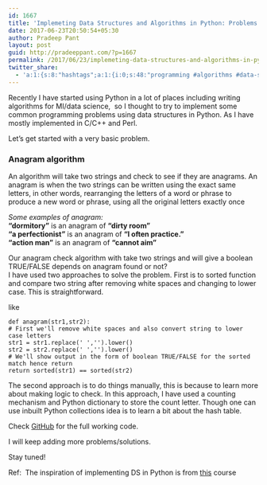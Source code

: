 ```yaml
---
id: 1667
title: 'Implemeting Data Structures and Algorithms in Python: Problems and solutions'
date: 2017-06-23T20:50:54+05:30
author: Pradeep Pant
layout: post
guid: http://pradeeppant.com/?p=1667
permalink: /2017/06/23/implemeting-data-structures-and-algorithms-in-python-problems-and-solutions/
twitter_share:
  - 'a:1:{s:8:"hashtags";a:1:{i:0;s:48:"programming #algorithms #data-structures #python";}}'
---
```

Recently I have started using Python in a lot of places including writing algorithms for MI/data science,  so I thought to try to implement some common programming problems using data structures in Python. As I have mostly implemented in C/C++ and Perl.

Let&#8217;s get started with a very basic problem.

### Anagram algorithm

An algorithm will take two strings and check to see if they are anagrams. An anagram is when the two strings can be written using the exact same letters, in other words, rearranging the letters of a word or phrase to produce a new word or phrase, using all the original letters exactly once

_Some examples of anagram:_  
**&#8220;dormitory&#8221;** is an anagram of **&#8220;dirty room&#8221;**  
**&#8220;a perfectionist&#8221;** is an anagram of **&#8220;I often practice.&#8221;**  
**&#8220;action man&#8221;** is an anagram of **&#8220;cannot aim&#8221;**

Our anagram check algorithm with take two strings and will give a boolean TRUE/FALSE depends on anagram found or not?  
I have used two approaches to solve the problem. First is to sorted function and compare two string after removing white spaces and changing to lower case. This is straightforward.

like

    
    def anagram(str1,str2):
    # First we'll remove white spaces and also convert string to lower case letters
    str1 = str1.replace(' ','').lower()
    str2 = str2.replace(' ','').lower()
    # We'll show output in the form of boolean TRUE/FALSE for the sorted match hence return
    return sorted(str1) == sorted(str2)
    

The second approach is to do things manually, this is because to learn more about making logic to check. In this approach, I have used a counting mechanism and Python dictionary to store the count letter. Though one can use inbuilt Python collections idea is to learn a bit about the hash table.

Check [GitHub](https://github.com/ppant/DS-Algos-Python) for the full working code.

I will keep adding more problems/solutions.

Stay tuned!

Ref:  The inspiration of implementing DS in Python is from [this](http://interactivepython.org/runestone/static/pythonds/index.html) course